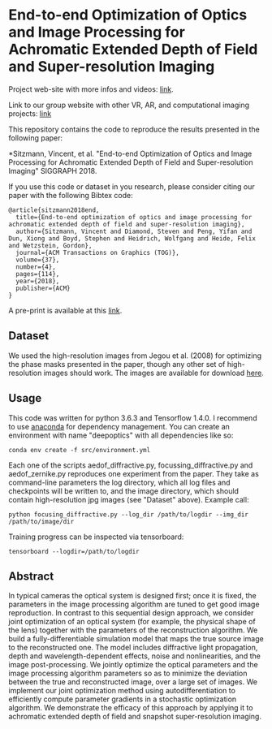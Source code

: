 # End-to-end Optimization of Optics and Image Processing for Achromatic Extended Depth of Field and Super-resolution Imaging
Project web-site with more infos and videos: [link](https://vsitzmann.github.io/deepoptics/).

Link to our group website with other VR, AR, and computational imaging projects: [link](http://www.computationalimaging.org/)

This repository contains the code to reproduce the results presented in the following paper:

*Sitzmann, Vincent, et al. "End-to-end Optimization of Optics and Image Processing for Achromatic Extended Depth of Field and Super-resolution Imaging" SIGGRAPH 2018.

If you use this code or dataset in you research, please consider citing our paper with the following Bibtex code:

```
@article{sitzmann2018end,
  title={End-to-end optimization of optics and image processing for achromatic extended depth of field and super-resolution imaging},
  author={Sitzmann, Vincent and Diamond, Steven and Peng, Yifan and Dun, Xiong and Boyd, Stephen and Heidrich, Wolfgang and Heide, Felix and Wetzstein, Gordon},
  journal={ACM Transactions on Graphics (TOG)},
  volume={37},
  number={4},
  pages={114},
  year={2018},
  publisher={ACM}
}
```
A pre-print is available at this [link](https://dl.acm.org/citation.cfm?id=3201333&picked=formats).

## Dataset
We used the high-resolution images from Jegou et al. (2008) for optimizing the phase masks presented in the paper, though any other set of high-resolution images should work. The images are available for download [here](http://lear.inrialpes.fr/~jegou/data.php).

## Usage
This code was written for python 3.6.3 and Tensorflow 1.4.0. 
I recommend to use [anaconda](https://www.anaconda.com/download/) for dependency management. You can create an environment with name "deepoptics" with all dependencies like so:
```
conda env create -f src/environment.yml
```

Each one of the scripts aedof_diffractive.py, focussing_diffractive.py and aedof_zernike.py reproduces one experiment 
from the paper. They take as command-line parameters the log directory, which all log files and checkpoints will be written to,
and the image directory, which should contain high-resolution jpg images (see "Dataset" above). Example call:
```
python focusing_diffractive.py --log_dir /path/to/logdir --img_dir /path/to/image/dir
```
Training progress can be inspected via tensorboard:
```
tensorboard --logdir=/path/to/logdir
```

## Abstract
In typical cameras the optical system is designed first; once it is fixed, the parameters in the image processing algorithm are tuned to get good image reproduction. In contrast to this sequential design approach, we consider joint optimization of an optical system (for example, the physical shape of the lens) together with the parameters of the reconstruction algorithm. We build a fully-differentiable simulation model that maps the true source image to the reconstructed one. The model includes diffractive light propagation, depth and wavelength-dependent effects, noise and nonlinearities, and the image post-processing. We jointly optimize the optical parameters and the image processing algorithm parameters so as to minimize the deviation between the true and reconstructed image, over a large set of images. We implement our joint optimization method using autodifferentiation to efficiently compute parameter gradients in a stochastic optimization algorithm. We demonstrate the efficacy of this approach by applying it to achromatic extended depth of field and snapshot super-resolution imaging.

